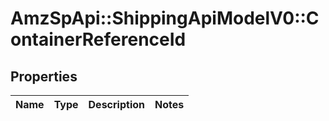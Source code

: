 # AmzSpApi::ShippingApiModelV0::ContainerReferenceId

## Properties
Name | Type | Description | Notes
------------ | ------------- | ------------- | -------------


